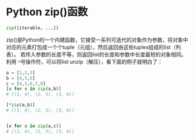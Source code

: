 # Python zip()函数

```python
zip([iterable, ...])
```

zip()是Python的一个内建函数，它接受一系列可迭代的对象作为参数，将对象中对应的元素打包成一个个tuple（元组），然后返回由这些tuples组成的list（列表）。
若传入参数的长度不等，则返回list的长度和参数中长度最短的对象相同。利用 `*`号操作符，可以将list unzip（解压），看下面的例子就明白了：

```python
a = [1,2,3]
b = [4,5,6]
c = [4,5,6,7,8]
[x for x in zip(a,b)]
# [(1, 4), (2, 5), (3, 6)]

[*zip(a,b)]
# [(1, 4), (2, 5), (3, 6)]


[x for x in zip(a,c)]
# [(1, 4), (2, 5), (3, 6)]
```

